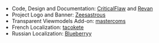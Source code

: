 * Code, Design and Documentation: [CriticalFlaw](https://github.com/CriticalFlaw) and [Revan](https://github.com/cooolbros)
* Project Logo and Banner: [Zeesastrous](https://github.com/Zeesastrous)
* Transparent Viewmodels Add-on: [mastercoms](https://github.com/mastercoms)
* French Localization: [tacokete](https://github.com/tacokete)
* Russian Localization: [Blueberryy](https://github.com/Blueberryy)